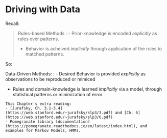 # Driving with Data


Recall: 
> Rules-based Methods
> : - Prior-knowledge is encoded _explicitly_ as rules over patterns.
>   - Behavior is acheived _implicitly_ through application of the rules to matched patterns. 


So: 

Data-Driven Methods: 
: - Desired Behavior is provided _explicitly_ as observations to be reproduced or mimiced
  - Rules and domain-knowledge is learned _implicitly_ via a model, through statistical patterns or minimization of error 




```{tip}
This Chapter's extra reading: 
- [Jurafsky, Ch. 3.1-3.4](https://web.stanford.edu/~jurafsky/slp3/3.pdf) and [Ch. 6](https://web.stanford.edu/~jurafsky/slp3/6.pdf)
- Pomegranate library [documentation](https://pomegranate.readthedocs.io/en/latest/index.html), and examples for Markov Models, HMMs. 
```

